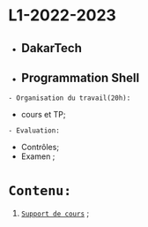 # L1-2022-2023
 * ##  DakarTech  
 * ##  Programmation Shell
 
 ``` - Organisation du travail(20h): ```
 * cours et TP;

``` - Evaluation: ```
 * Contrôles;
 * Examen ;

 # ``` Contenu: ```
 1. [`Support de cours`](https://github.com/pape-barro/DakarTech_Shell/blob/main/support-cours-shell-C3.pdf) ;
